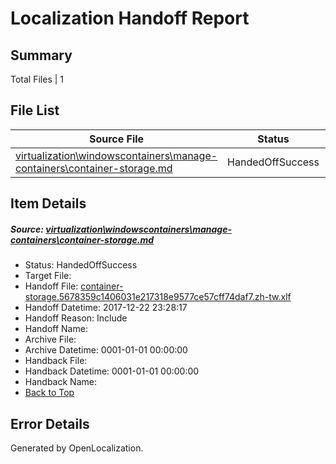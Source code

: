 # <a name='report-top'></a> Localization Handoff Report

## Summary
 Total Files | 1

## File List
 Source File | Status | Details 
 ----------- | ------ | ------- 
 [virtualization\windowscontainers\manage-containers\container-storage.md](https://github.com/Microsoft/Virtualization-Documentation-Private/blob/0ed73bc969eddf41126212d88b894327b26aa420/virtualization/windowscontainers/manage-containers/container-storage.md) | HandedOffSuccess | [Details](#a06b2f3ac2249f0f315e027ec43661419a76a5e9350)

## Item Details
##### <a name='a06b2f3ac2249f0f315e027ec43661419a76a5e9350'></a> Source: [virtualization\windowscontainers\manage-containers\container-storage.md](https://github.com/Microsoft/Virtualization-Documentation-Private/blob/0ed73bc969eddf41126212d88b894327b26aa420/virtualization/windowscontainers/manage-containers/container-storage.md)
* Status: HandedOffSuccess
* Target File: 
* Handoff File: [container-storage.5678359c1406031e217318e9577ce57cff74daf7.zh-tw.xlf](https://github.com/MicrosoftDocs/Virtualization-Documentation-Private.handoff/blob/d7f15d1a4854d662703b41627d05b8fecc6970bd/ol-handoff/MicrosoftDocs/Virtualization-Documentation-Private.zh-tw/live/container-storage.5678359c1406031e217318e9577ce57cff74daf7.zh-tw.xlf)
* Handoff Datetime: 2017-12-22 23:28:17
* Handoff Reason: Include
* Handoff Name: 
* Archive File: 
* Archive Datetime: 0001-01-01 00:00:00
* Handback File: 
* Handback Datetime: 0001-01-01 00:00:00
* Handback Name: 
* [Back to Top](#report-top)


## Error Details

Generated by OpenLocalization.
